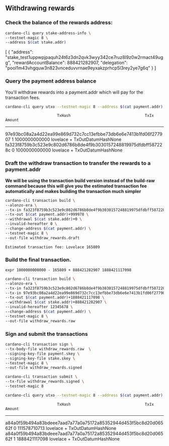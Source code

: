 ## Withdrawing rewards


### Check the balance of the rewards address:
```bash
cardano-cli query stake-address-info \
--testnet-magic 8 \
--address $(cat stake.addr)
```

[
    {
        "address": "stake_test1uppwpjpaquh24t6z3dn2qvk3wyy342ce7ruz8l9z0w2rmact49ugg",
        "rewardAccountBalance": 888421282907,
        "delegation": "pool1m43vhgquw3n823vnceduvvrnae9eyxakzprhcp5l3rey2ye7g6q"
    }
]

### Query the payment address balance

You'll withdraw rewards into a payment.addr which will pay for the transaction fees.
```bash
cardano-cli query utxo --testnet-magic 8 --address $(cat payment.addr)
```
                           TxHash                                 TxIx        Amount
--------------------------------------------------------------------------------------
97e93bc08a2a4d22ea99e869d732c7cc13efbbe73db6e6e7413b1fd06f277907     1        1000000000000 lovelace + TxOutDatumHashNone
fa323f8759b3c523e9c802d6786b8de4f9b3030157248819975dfdbff587228c     0        1000000000000 lovelace + TxOutDatumHashNone

### Draft the withdraw transaction to transfer the rewards to a payment.addr

**We will be using the transaction build version instead of the build-raw command because this will give you the estimated transaction fee automatically and makes building the transaction much simpler**
```bash
cardano-cli transaction build \
--alonzo-era \
--tx-in fa323f8759b3c523e9c802d6786b8de4f9b3030157248819975dfdbff587228c#0 \
--tx-out $(cat payment.addr)+999978 \
--withdrawal $(cat stake.addr)+0 \
--invalid-hereafter 0 \
--change-address $(cat payment.addr) \
--testnet-magic 8 \
--out-file withdraw_rewards.draft
```

`Estimated transaction fee: Lovelace 165809`

### Build the final transaction.

`expr 1000000000000 - 165809 + 888421282907
1888421117098`

```bash
cardano-cli transaction build \
--alonzo-era \
--tx-in fa323f8759b3c523e9c802d6786b8de4f9b3030157248819975dfdbff587228c#0 \
--tx-in 97e93bc08a2a4d22ea99e869d732c7cc13efbbe73db6e6e7413b1fd06f277907#1 \
--tx-out $(cat payment.addr)+1888421117098 \
--withdrawal $(cat stake.addr)+888421282907 \
--invalid-hereafter 12345678 \
--change-address $(cat payment.addr) \
--testnet-magic 8 \
--out-file withdraw_rewards.raw
```

### Sign and submit the transactions
```bash
cardano-cli transaction sign \
--tx-body-file withdraw_rewards.raw  \
--signing-key-file payment.skey \
--signing-key-file stake.skey \
--testnet-magic 8 \
--out-file withdraw_rewards.signed
```
```bash
cardano-cli transaction submit \
--tx-file withdraw_rewards.signed \
--testnet-magic 8
```

```bash
cardano-cli query utxo --testnet-magic 8 --address $(cat payment.addr)
```
                           TxHash                                 TxIx  Amount
--------------------------------------------------------------------------------------
a84a0f59b494a83bdeee7aad7a77a0a75172a85352944d453f5bc8d20d06562f     0        111578710713 lovelace + TxOutDatumHashNone
a84a0f59b494a83bdeee7aad7a77a0a75172a85352944d453f5bc8d20d06562f     1        1888421117098 lovelace + TxOutDatumHashNone